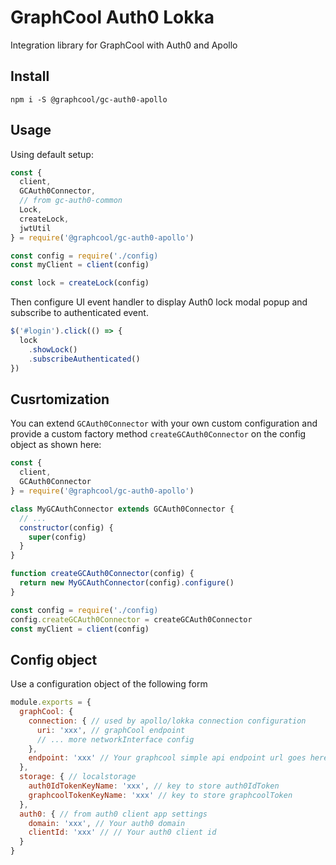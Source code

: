 # GraphCool Auth0 Lokka

Integration library for GraphCool with Auth0 and Apollo

## Install

`npm i -S @graphcool/gc-auth0-apollo`

## Usage

Using default setup:

```js
const {
  client,
  GCAuth0Connector,
  // from gc-auth0-common
  Lock,
  createLock,
  jwtUtil
} = require('@graphcool/gc-auth0-apollo')

const config = require('./config)
const myClient = client(config)

const lock = createLock(config)
```

Then configure UI event handler to display Auth0 lock modal popup and subscribe to authenticated event.

```js
$('#login').click(() => {
  lock
    .showLock()
    .subscribeAuthenticated()
})
```

## Cusrtomization

You can extend `GCAuth0Connector` with your own custom configuration and provide a custom factory method `createGCAuth0Connector` on the config object as shown here:

```js
const {
  client,
  GCAuth0Connector
} = require('@graphcool/gc-auth0-apollo')

class MyGCAuthConnector extends GCAuth0Connector {
  // ...
  constructor(config) {
    super(config)
  }
}

function createGCAuth0Connector(config) {
  return new MyGCAuthConnector(config).configure()
}

const config = require('./config)
config.createGCAuth0Connector = createGCAuth0Connector
const myClient = client(config)
```

## Config object

Use a configuration object of the following form

```js
module.exports = {
  graphCool: {
    connection: { // used by apollo/lokka connection configuration
      uri: 'xxx', // graphCool endpoint
      // ... more networkInterface config
    },
    endpoint: 'xxx' // Your graphcool simple api endpoint url goes here
  },
  storage: { // localstorage
    auth0IdTokenKeyName: 'xxx', // key to store auth0IdToken
    graphcoolTokenKeyName: 'xxx' // key to store graphcoolToken
  },
  auth0: { // from auth0 client app settings
    domain: 'xxx', // Your auth0 domain
    clientId: 'xxx' // // Your auth0 client id
  }
}
```

